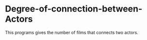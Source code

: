 # Degree-of-connection-between-Actors
This programs gives the number of films that connects two actors.
